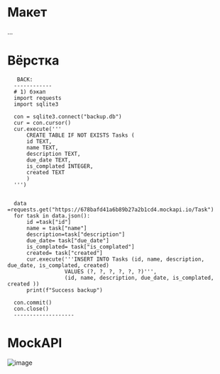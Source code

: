 # Макет
...
# Вёрстка
       BACK:
      ------------
      # 1) бэкап
      import requests
      import sqlite3
      
      con = sqlite3.connect("backup.db")
      cur = con.cursor()
      cur.execute('''
          CREATE TABLE IF NOT EXISTS Tasks (
          id TEXT,
          name TEXT,
          description TEXT,
          due_date TEXT,
          is_complated INTEGER,
          created TEXT            
          )
      ''')
      
      
      data =requests.get("https://678bafd41a6b89b27a2b1cd4.mockapi.io/Task")
      for task in data.json():
          id =task["id"]
          name = task["name"]
          description=task["description"]
          due_date= task["due_date"]
          is_complated= task["is_complated"]
          created= task["created"]
          cur.execute('''INSERT INTO Tasks (id, name, description, due_date, is_complated, created) 
                      VALUES (?, ?, ?, ?, ?, ?)''', 
                      (id, name, description, due_date, is_complated, created ))
          print(f"Success backup")
      
      con.commit()
      con.close()
      -------------------

# MockAPI
![image](https://github.com/user-attachments/assets/5db423c0-623a-4b33-99f1-030a267bebd3)
